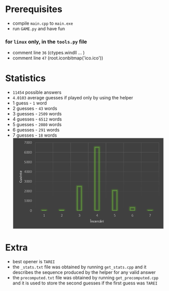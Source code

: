 # Prerequisites
* compile `main.cpp` to `main.exe`
* run `GAME.py` and have fun

### for `linux` only, in the `tools.py` file 
*    comment line `36` (ctypes.windll ... )
*    comment line `47` (root.iconbitmap('ico.ico'))

# Statistics
* `11454` possible answers
* `4.0103` average guesses if played only by using the helper
* 1 guess - `1` word
* 2 guesses - `43` words
* 3 guesses - `2509` words
* 4 guesses - `6512` words
* 5 guesses - `2080` words
* 6 guesses - `291` words
* 7 guesses - `18` words
![](tabel.crtx)

# Extra
* best opener is `TAREI`
* the `_stats.txt` file was obtained by running `get_stats.cpp` and it describes the sequence produced by the helper for any valid answer
* the `precomputed.txt` file was obtained by running `get_precomputed.cpp` and it is used to store the second guesses if the first guess was `TAREI`